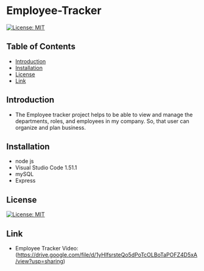 # Employee-Tracker

[![License: MIT](https://img.shields.io/badge/License-MIT-yellow.svg)](https://opensource.org/licenses/MIT)

## Table of Contents

* [Introduction](#Introduction)
* [Installation](#Installation)
* [License](#License)
* [Link](#Link)

## Introduction

* The Employee tracker project helps to be able to view and manage the departments, roles, and employees in my company. So, that user can organize and plan business.

## Installation

* node js 
* Visual Studio Code 1.51.1
* mySQL
* Express

## License

[![License: MIT](https://img.shields.io/badge/License-MIT-yellow.svg)](https://opensource.org/licenses/MIT)

## Link

* Employee Tracker Video: (https://drive.google.com/file/d/1yHIfsrsteQo5dPoTcOLBoTaPOFZ4D5xA/view?usp=sharing)

